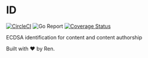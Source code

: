 # ID

[![CircleCI](https://circleci.com/gh/renproject/id/tree/master.svg?style=shield)](https://circleci.com/gh/renproject/hyperdrive/tree/master)
![Go Report](https://goreportcard.com/badge/github.com/renproject/id)
[![Coverage Status](https://coveralls.io/repos/github/renproject/id/badge.svg)](https://coveralls.io/github/renproject/id)


ECDSA identification for content and content authorship

Built with ❤ by Ren.
